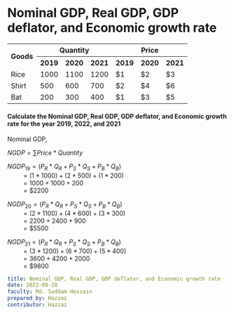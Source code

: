 # Nominal GDP, Real GDP, GDP deflator, and Economic growth rate


<table>
    <tr>
        <th rowspan=2>Goods</th>
        <th style="text-align:center;" colspan=3>Quantity</th>
        <th style="text-align:center;" colspan=3>Price</th>
    </tr>
    <tr>
        <th>2019</th><th>2020</th><th>2021</th><th>2019</th><th>2020</th><th>2021</th>
    </tr>
    <tr>
        <td>Rice</td>
        <td>1000</td><td>1100</td><td>1200</td>
        <td>$1</td><td>$2</td><td>$3</td>
    </tr>
    <tr>
        <td>Shirt</td>
        <td>500</td><td>600</td><td>700</td>
        <td>$2</td><td>$4</td><td>$6</td>
    </tr>
    <tr>
        <td>Bat</td>
        <td>200</td><td>300</td><td>400</td>
        <td>$1</td><td>$3</td><td>$5</td>
    </tr>
</table>


#### Calculate the Nominal GDP, Real GDP, GDP deflator, and Economic growth rate for the year 2019, 2022, and 2021

Nominal GDP,

$NGDP = \sum Price * Quantity$


$NGDP_{19} = (P_R\ast Q_R+P_S\ast Q_S+P_B\ast Q_B)$<br/>
$\qquad=(1\ast 1000)+(2\ast 500)+(1\ast 200)$<br/>
$\qquad=1000+1000+200$<br/>
$\qquad={\$2200}$

$NGDP_{20} = (P_R\ast Q_R+P_S\ast Q_S+P_B\ast Q_B)$<br/>
$\qquad=(2\ast 1100)+(4\ast 600)+(3\ast 300)$<br/>
$\qquad=2200+2400+900$<br/>
$\qquad={\$5500}$

$NGDP_{21} = (P_R\ast Q_R+P_S\ast Q_S+P_B\ast Q_B)$<br/>
$\qquad=(3\ast 1200)+(6\ast 700)+(5\ast 400)$<br/>
$\qquad=3600+4200+2000$<br/>
$\qquad={\$9800}$


```yaml
title: Nominal GDP, Real GDP, GDP deflator, and Economic growth rate
date: 2022-08-10
faculty: Md. Saddam Hossain
prepared_by: Hazzaz
contributor: Hazzaz
```
